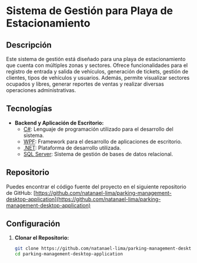 # Sistema de Gestión para Playa de Estacionamiento

## Descripción

Este sistema de gestión está diseñado para una playa de estacionamiento que cuenta con múltiples zonas y sectores. Ofrece funcionalidades para el registro de entrada y salida de vehículos, generación de tickets, gestión de clientes, tipos de vehículos y usuarios. Además, permite visualizar sectores ocupados y libres, generar reportes de ventas y realizar diversas operaciones administrativas.

## Tecnologías

- **Backend y Aplicación de Escritorio:**
  - [C#](https://docs.microsoft.com/en-us/dotnet/csharp/): Lenguaje de programación utilizado para el desarrollo del sistema.
  - [WPF](https://docs.microsoft.com/en-us/dotnet/desktop/wpf/): Framework para el desarrollo de aplicaciones de escritorio.
  - [.NET](https://dotnet.microsoft.com/): Plataforma de desarrollo utilizada.
  - [SQL Server](https://www.microsoft.com/en-us/sql-server): Sistema de gestión de bases de datos relacional.

## Repositorio

Puedes encontrar el código fuente del proyecto en el siguiente repositorio de GitHub: [https://github.com/natanael-lima/parking-management-desktop-application](https://github.com/natanael-lima/parking-management-desktop-application)

## Configuración

1. **Clonar el Repositorio:**

   ```bash
   git clone https://github.com/natanael-lima/parking-management-desktop-application.git
   cd parking-management-desktop-application
